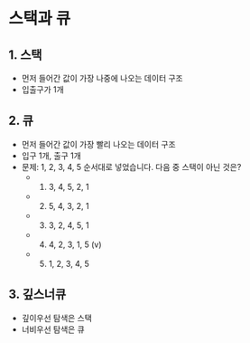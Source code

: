 # 스택과 큐
## 1. 스택
- 먼저 들어간 값이 가장 나중에 나오는 데이터 구조
- 입출구가 1개

## 2. 큐
- 먼저 들어간 값이 가장 빨리 나오는 데이터 구조
- 입구 1개, 출구 1개
- 문제: 1, 2, 3, 4, 5 순서대로 넣었습니다. 다음 중 스택이 아닌 것은?
    - 1. 3, 4, 5, 2, 1
    - 2. 5, 4, 3, 2, 1
    - 3. 3, 2, 4, 5, 1
    - 4. 4, 2, 3, 1, 5 (v)
    - 5. 1, 2, 3, 4, 5

## 3. 깊스너큐
- 깊이우선 탐색은 스택
- 너비우선 탐색은 큐